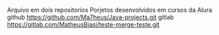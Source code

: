 Arquivo em dois repositorios
Porjetos desenvolvidos em cursos da Alura
github https://github.com/Ma7heus/Java-projects.git
gitlab https://gitlab.com/MatheusBiasi/teste-merge-teste.git